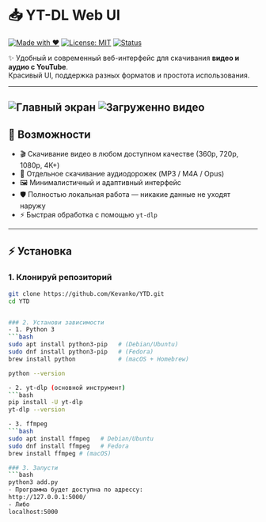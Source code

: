 # 📥 YT-DL Web UI

[![Made with ❤️](https://img.shields.io/badge/Made%20with-%F0%9F%96%A4-red.svg)](#)
[![License: MIT](https://img.shields.io/badge/License-MIT-blue.svg)](LICENSE)
[![Status](https://img.shields.io/badge/status-active-success.svg)](#)

✨ Удобный и современный веб-интерфейс для скачивания **видео и аудио с YouTube**.  
Красивый UI, поддержка разных форматов и простота использования.  

---

![Главный экран](screenshots/main.png)
![Загруженно видео](screenshots/video.png)
---

## 🚀 Возможности

- 🎬 Скачивание видео в любом доступном качестве (360p, 720p, 1080p, 4K+)
- 🎵 Отдельное скачивание аудиодорожек (MP3 / M4A / Opus)
- 🖼 Минималистичный и адаптивный интерфейс
- 🛡 Полностью локальная работа — никакие данные не уходят наружу
- ⚡ Быстрая обработка с помощью `yt-dlp`

---

## ⚡ Установка

### 1. Клонируй репозиторий
```bash
git clone https://github.com/Kevanko/YTD.git
cd YTD


### 2. Установи зависимости
- 1. Python 3
```bash
sudo apt install python3-pip   # (Debian/Ubuntu)
sudo dnf install python3-pip   # (Fedora)
brew install python            # (macOS + Homebrew)

python --version

- 2. yt-dlp (основной инструмент)
```bash
pip install -U yt-dlp
yt-dlp --version

- 3. ffmpeg
```bash
sudo apt install ffmpeg   # Debian/Ubuntu
sudo dnf install ffmpeg   # Fedora
brew install ffmpeg # (macOS)

### 3. Запусти
```bash
python3 add.py
- Программа будет доступна по адрессу: 
http://127.0.0.1:5000/ 
- Либо
localhost:5000